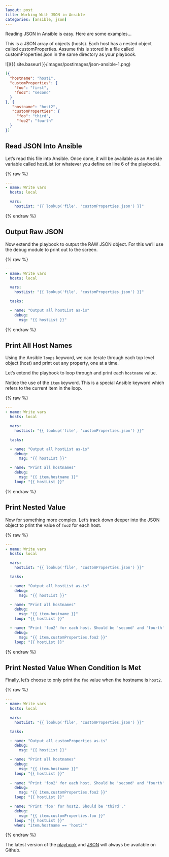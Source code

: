 ```yaml
---
layout: post
title: Working With JSON in Ansible
categories: [ansible, json]
---
```


Reading JSON in Ansible is easy. Here are some examples...

This is a JSON array of objects (hosts). Each host has a nested object called customProperties. Assume this is stored in a file called customProperties.json in the same directory as your playbook.

![]({{ site.baseurl }}/images/postimages/json-ansible-1.png)

```json
[{
  "hostname": "host1",
  "customProperties": {
    "foo": "first",
    "foo2": "second"
  }
}, {
   "hostname": "host2",
   "customProperties": {
     "foo": "third",
     "foo2": "fourth"
  }
}]
```

## Read JSON Into Ansible

Let’s read this file into Ansible. Once done, it will be available as an Ansible variable called hostList (or whatever you define on line 6 of the playbook).

{% raw %}
```yaml
---
- name: Write vars
  hosts: local

  vars:
    hostList: "{{ lookup('file', 'customProperties.json') }}"
```
{% endraw %}

## Output Raw JSON

Now extend the playbook to output the RAW JSON object. For this we’ll use the debug module to print out to the screen.

{% raw %}
```yaml
---
- name: Write vars
  hosts: local

  vars:
    hostList: "{{ lookup('file', 'customProperties.json') }}"

  tasks:

  - name: "Output all hostList as-is"
    debug:
      msg: "{{ hostList }}"
```
{% endraw %}

## Print All Host Names

Using the Ansible `loops` keyword, we can iterate through each top level object (host) and print out any property, one at a time.

Let’s extend the playbook to loop through and print each `hostname` value.

Notice the use of the `item` keyword. This is a special Ansible keyword which refers to the current item in the loop.

{% raw %}
```yaml
---
- name: Write vars
  hosts: local

  vars:
    hostList: "{{ lookup('file', 'customProperties.json') }}"

  tasks:

  - name: "Output all hostList as-is"
    debug:
      msg: "{{ hostList }}"

  - name: "Print all hostnames"
    debug:
      msg: "{{ item.hostname }}"
    loop: "{{ hostList }}"
```
{% endraw %}

## Print Nested Value

Now for something more complex. Let’s track down deeper into the JSON object to print the value of `foo2` for each host.

{% raw %}
```yaml
---
- name: Write vars
  hosts: local

  vars:
    hostList: "{{ lookup('file', 'customProperties.json') }}"

  tasks:

  - name: "Output all hostList as-is"
    debug:
      msg: "{{ hostList }}"

  - name: "Print all hostnames"
    debug:
      msg: "{{ item.hostname }}"
    loop: "{{ hostList }}"

  - name: "Print 'foo2' for each host. Should be 'second' and 'fourth'."
    debug:
      msg: "{{ item.customProperties.foo2 }}"
    loop: "{{ hostList }}"
```
{% endraw %}

## Print Nested Value When Condition Is Met

Finally, let’s choose to only print the `foo` value when the hostname is `host2`.

{% raw %}
```yaml
---
- name: Write vars
  hosts: local

  vars:
    hostList: "{{ lookup('file', 'customProperties.json') }}"

  tasks:

  - name: "Output all customProperties as-is"
    debug:
      msg: "{{ hostList }}"

  - name: "Print all hostnames"
    debug:
      msg: "{{ item.hostname }}"
    loop: "{{ hostList }}"
    
  - name: "Print 'foo2' for each host. Should be 'second' and 'fourth'."
    debug:
      msg: "{{ item.customProperties.foo2 }}"
    loop: "{{ hostList }}"

  - name: "Print 'foo' for host2. Should be 'third'."
    debug:
      msg: "{{ item.customProperties.foo }}"
    loop: "{{ hostList }}"
    when: "item.hostname == 'host2'"
```
{% endraw %}

The latest version of the [playbook](https://github.com/agardnerIT/OddFiles/blob/master/customPropsDemo.playbook.yml) and [JSON](https://github.com/agardnerIT/OddFiles/blob/master/customProperties.json) will always be available on Github.